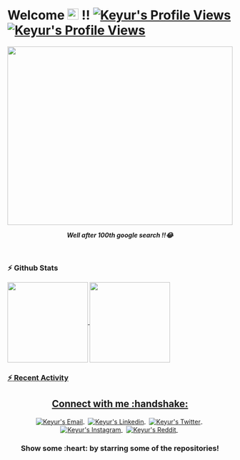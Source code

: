 <!--Header-->
<h1> Welcome <img src="https://i.gifer.com/origin/0c/0c71e4577721c09ecca15af4f273e4d0_w200.gif" width="25px" height="25px" > !!
<a href="#">
  <img alt="Keyur's Profile Views" src="https://komarev.com/ghpvc/?username=keyurbhogayata&color=blue" />
</a>
<a href="https://github.com/keyurbhogayata?tab=followers">
  <img alt="Keyur's Profile Views" src="https://img.shields.io/github/followers/keyurbhogayata.svg?style=flat&label=Follow" />
</a>
</h1>

<!--Mid GIF-->
</hr>
<p align="center">
<img align="center" src="https://imgur.com/ZiUNviP" width="100%" height="400px"/>
</p>
<p align="center"><i><b>Well after 100th google search !!😂</b></i></p>
</hr>
</br>

### :zap: Github Stats

<p align="left">
<a href="https://github.com/keyurbhogayata">
  <img align="center" height="180px" src="https://github-readme-stats.anuraghazra1.vercel.app/api?username=imdeep2905&layout=compact&show_icons=true&theme=tokyonight&line_height=27&title_color=FFFFFF"
</a>
<a href="https://github.com/keyurbhogayata">
  <img align="center" height="180px" src="https://github-readme-stats.vercel.app/api/top-langs/?username=imdeep2905&layout=compact&&show_icons=true&theme=tokyonight&line_height=27&title_color=FFFFFF"
</a>
</p>

### :zap: Recent Activity
<!--START_SECTION:activity-->
<!-- 1. 🎉 Merged PR [#6](https://github.com/imdeep2905/Turing-Q-Learning/pull/6) in [imdeep2905/Turing-Q-Learning](https://github.com/imdeep2905/Turing-Q-Learning)
2. 🎉 Merged PR [#5](https://github.com/imdeep2905/Turing-Q-Learning/pull/5) in [imdeep2905/Turing-Q-Learning](https://github.com/imdeep2905/Turing-Q-Learning)
3. 💪 Opened PR [#5](https://github.com/imdeep2905/Turing-Q-Learning/pull/5) in [imdeep2905/Turing-Q-Learning](https://github.com/imdeep2905/Turing-Q-Learning)
4. 🎉 Merged PR [#4](https://github.com/imdeep2905/Turing-Q-Learning/pull/4) in [imdeep2905/Turing-Q-Learning](https://github.com/imdeep2905/Turing-Q-Learning)
5. 💪 Opened PR [#4](https://github.com/imdeep2905/Turing-Q-Learning/pull/4) in [imdeep2905/Turing-Q-Learning](https://github.com/imdeep2905/Turing-Q-Learning) -->
<!--END_SECTION:activity-->

<!--Social-->
<p align="center">
  <h2 align="center"> Connect with me :handshake:</h2>
</p>
<p align="center">
<a href="mailto:bhogayata.keyur@gmail.com" target="_blank">
  <img align="center" alt="Keyur's Email" src="https://img.icons8.com/fluent/48/000000/gmail--v2.png"/>
</a>
&nbsp;
<a href="https://www.linkedin.com/in/keyur-bhogayata-295a22183/" target="_blank">
  <img align="center" alt="Keyur's Linkedin" src="https://img.icons8.com/fluent/48/000000/linkedin.png"/>
</a>
&nbsp;
<!-- <a href="https://codeforces.com/profile/ZetaFunction" target="_blank">
  <img align="center" alt="Keyur's Codeforces" width="60px" src="https://lh3.googleusercontent.com/-9azrA7GgyNpNVfHRI5xLhRyy4OuqevecUAjUFFfpJccTGHkdd4oXYfw11Z5-jxlDRM=s200" />
</a>
&nbsp; -->
<!-- <a href="https://www.codechef.com/users/deep2905" target="_blank">
  <img align="center" alt="Keyur's CodeChef" width="48px" src="https://s3.amazonaws.com/codechef_shared/sites/default/files/uploads/pictures/811b20a47eac52b10c90ab82e0628e21.png"/>
</a>
&nbsp; -->
<a href="https://twitter.com/keyur_5999" target="_blank">
  <img align="center" alt="Keyur's Twitter" src="https://img.icons8.com/fluent/48/000000/twitter.png"/>
</a>
&nbsp;
<a href="https://www.instagram.com/keyur_5999/" target="_blank">
  <img align="center" alt="Keyur's Instagram" src="https://img.icons8.com/fluent/48/000000/instagram-new.png" />
</a>
&nbsp;
<a href="https://www.reddit.com/user/keyur5999" target="_blank">
  <img align="center" alt="Keyur's Reddit" src="https://img.icons8.com/fluent/48/000000/reddit.png" />
</a>
&nbsp;
<!-- <a href="https://t.me/imdeep2905" target="_blank">
  <img align="center" alt="Keyur's Telegram" src="https://img.icons8.com/color/48/000000/telegram-app.png" />
</a>
&nbsp; -->
<!-- <a href="https://discord.gg/qFYW3Ks" target="_blank">
  <img align="center" alt="Keyur's Discord" src="https://img.icons8.com/fluent/48/000000/discord-logo.png" />
</a>
&nbsp; -->
</p>

<h3 align="center">Show some :heart: by starring some of the repositories!</h3>

<!--OLD-->
<!--<h3 align="center">Show some <img src="https://media.giphy.com/media/l0K4kWJir91VEoa1W/giphy.gif" width="75px" > by starring some of the repositories!</h3>-->
<!--<img src="https://github-readme-quotes.herokuapp.com/quote?theme=tokyonight" /> -->
